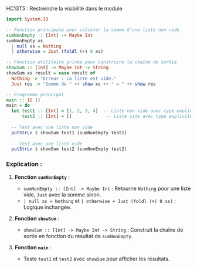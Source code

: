 HC13T5 : Restreindre la visibilité dans le module

```haskell
import System.IO

-- Fonction principale pour calculer la somme d'une liste non vide
sumNonEmpty :: [Int] -> Maybe Int
sumNonEmpty xs
  | null xs = Nothing
  | otherwise = Just (foldl (+) 0 xs)

-- Fonction utilitaire privée pour construire la chaîne de sortie
showSum :: [Int] -> Maybe Int -> String
showSum xs result = case result of
  Nothing -> "Erreur : La liste est vide."
  Just res -> "Somme de " ++ show xs ++ " = " ++ show res

-- Programme principal
main :: IO ()
main = do
  let test1 :: [Int] = [1, 2, 3, 4]  -- Liste non vide avec type explicite
      test2 :: [Int] = []             -- Liste vide avec type explicite
  
  -- Test avec une liste non vide
  putStrLn $ showSum test1 (sumNonEmpty test1)
  
  -- Test avec une liste vide
  putStrLn $ showSum test2 (sumNonEmpty test2)
```


### Explication :

1. **Fonction `sumNonEmpty`** :
   - `sumNonEmpty :: [Int] -> Maybe Int` : Retourne `Nothing` pour une liste vide, `Just` avec la somme sinon.
   - `| null xs = Nothing` et `| otherwise = Just (foldl (+) 0 xs)` : Logique inchangée.

2. **Fonction `showSum`** :
   - `showSum :: [Int] -> Maybe Int -> String` : Construit la chaîne de sortie en fonction du résultat de `sumNonEmpty`.

3. **Fonction `main`** :
   - Teste `test1` et `test2` avec `showSum` pour afficher les résultats.

   
